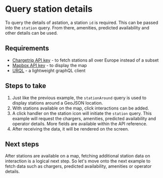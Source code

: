 # Query station details

To query the details of astation, a station `id` is required. This can be passed into the `station` query. From there, amenities, predicted availability and other details can be used.

## Requirements

- [Chargetrip API key](https://account.chargetrip.com) - to fetch stations all over Europe instead of a subset
- [Mapbox API key](https://www.mapbox.com) - to display the map
- [URQL](https://formidable.com/open-source/urql/) - a lightweight graphQL client

## Steps to take

1. Just like the previous example, the `stationAround` query is used to display stations around a GeoJSON location.
2. With stations available on the map, click interactions can be added.
3. A click handler on the station icon will initiate the `station` query. This example will request the chargers, amenities, predicted availability and operator details. More fields are available within the API reference.
4. After receiving the data, it will be rendered on the screen.

## Next steps

After stations are available on a map, fetching additional station data on interaction is a logical next step. So let's move onto the next example to fetch data such as chargers, predicted availability, amenities or operator details.

